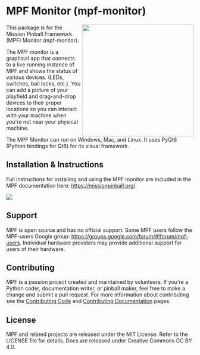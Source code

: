 MPF Monitor (mpf-monitor)
=========================

<img align="right" width="300" src="mpf-monitor-logo.png"/>

This package is for the Mission Pinball Framework (MPF) Monitor
(mpf-monitor).

The MPF monitor is a graphical app that connects to a live running
instance of MPF and shows the status of various devices. (LEDs,
switches, ball locks, etc.). You can add a picture of your playfield and
drag-and-drop devices to their proper locations so you can interact with
your machine when you're not near your physical machine.

The MPF Monitor can run on Windows, Mac, and Linux. It uses PyQt6
(Python bindings for Qt6) for its visual framework.

Installation & Instructions
---------------------------

Full instructions for installing and using the MPF monitor are included
in the MPF documentation here: https://missionpinball.org/

<img src="mpf-monitor-screenshot.jpg"/>

Support
-------

MPF is open source and has no official support. Some MPF users follow the MPF-users Google group: https://groups.google.com/forum/#!forum/mpf-users. Individual hardware providers may provide additional support for users of their hardware.

Contributing
------------

MPF is a passion project created and maintained by volunteers. If you're a Python coder, documentation writer, or pinball maker, feel free to make a change and submit a pull request. For more information about contributing see the [Contributing Code](https://missionpinball.org/about/contributing_to_mpf/)
and [Contributing Documentation](https://missionpinball.org/about/help_docs/) pages.

License
-------

MPF and related projects are released under the MIT License. Refer to the LICENSE file for details. Docs are released under Creative Commons CC BY 4.0.
